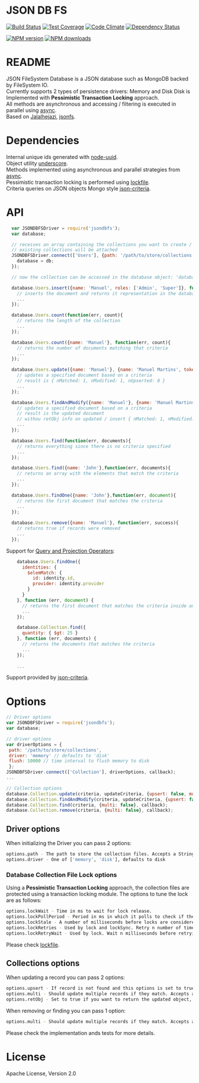 # JSON DB FS

[![Build Status](https://travis-ci.org/mcmartins/jsondbfs.svg)](https://travis-ci.org/mcmartins/jsondbfs)
[![Test Coverage](https://codeclimate.com/github/mcmartins/jsondbfs/badges/coverage.svg)](https://codeclimate.com/github/mcmartins/jsondbfs/coverage)
[![Code Climate](https://codeclimate.com/github/mcmartins/jsondbfs/badges/gpa.svg)](https://codeclimate.com/github/mcmartins/jsondbfs)
[![Dependency Status](https://gemnasium.com/mcmartins/jsondbfs.png)](https://gemnasium.com/mcmartins/jsondbfs)

[![NPM version](http://img.shields.io/npm/v/jsondbfs.svg?style=flat)](https://www.npmjs.com/package/jsondbfs)
[![NPM downloads](http://img.shields.io/npm/dm/jsondbfs.svg?style=flat)](https://www.npmjs.com/package/jsondbfs)

# README

JSON FileSystem Database is a JSON database such as MongoDB backed by FileSystem IO.<br/>
Currently supports 2 types of persistence drivers: Memory and Disk
Disk is Implemented with **Pessimistic Transaction Locking** approach.<br/>
All methods are asynchronous and accessing / filtering is executed in parallel using [async](https://github.com/caolan/async).<br/>
Based on [Jalalhejazi](https://github.com/Jalalhejazi), [jsonfs](https://github.com/Jalalhejazi/jsonfs).

# Dependencies

Internal unique ids generated with [node-uuid](https://github.com/broofa/node-uuid).<br/>
Object utility [underscore](https://github.com/jashkenas/underscore).<br/>
Methods implemented using asynchronous and parallel strategies from [async](https://github.com/caolan/async).<br/>
Pessimistic transaction locking is performed using [lockfile](https://github.com/npm/lockfile).<br/>
Criteria queries on JSON objects Mongo style [json-criteria](https://github.com/mirek/node-json-criteria).

# API

```javascript
  var JSONDBFSDriver = require('jsondbfs');
  var database;

  // receives an array containing the collections you want to create / use ['Users', 'Others']
  // existing collections will be attached
  JSONDBFSDriver.connect(['Users'], {path: '/path/to/store/collections', driver: 'memory'}, function(err, db){
    database = db;
  });

  // now the collection can be accessed in the database object: 'database['Users'].insert' or 'database.Users.insert'

  database.Users.insert({name: 'Manuel', roles: ['Admin', 'Super']}, function(err, document){
    // inserts the document and returns it representation in the database (including the internal id)
    ...
  });

  database.Users.count(function(err, count){
    // returns the length of the collection
    ...
  });

  database.Users.count({name: 'Manuel'}, function(err, count){
    // returns the number of documents matching that criteria
    ...
  });

  database.Users.update({name: 'Manuel'}, {name: 'Manuel Martins', token: 'xsf32S123ss'}, function(err, result){
    // updates a specified document based on a criteria
    // result is { nMatched: 1, nModified: 1, nUpserted: 0 }
    ...
  });

  database.Users.findAndModify({name: 'Manuel'}, {name: 'Manuel Martins', token: 'xsf32S123ss'}, {retObj: true}, function(err, result){
    // updates a specified document based on a criteria
    // result is the updated document
    // withou retObj info on updated / insert { nMatched: 1, nModified: 1, nUpserted: 0 } is returned
    ...
  });

  database.Users.find(function(err, documents){
    // returns everything since there is no criteria specified
    ...
  });

  database.Users.find({name: 'John'},function(err, documents){
    // returns an array with the elements that match the criteria
    ...
  });

  database.Users.findOne({name: 'John'},function(err, document){
    // returns the first document that matches the criteria
    ...
  });
  
  database.Users.remove({name: 'Manuel'}, function(err, success){
    // returns true if records were removed
    ...
  });
```

Support for [Query and Projection Operators](https://docs.mongodb.org/manual/reference/operator/query/):

```javascript
    database.Users.findOne({
      identities: {
        $elemMatch: {
          id: identity.id,
          provider: identity.provider
        }
      }
    }, function (err, document) {
      // returns the first document that matches the criteria inside an array of identities
      ...
    });

    database.Collection.find({
      quantity: { $gt: 25 }
    }, function (err, documents) {
      // returns the documents that matches the criteria
      ...
    });
    
    ...
```

Support provided by [json-criteria](https://github.com/mirek/node-json-criteria).

# Options

```javascript
// Driver options
var JSONDBFSDriver = require('jsondbfs');
var database;

// driver options
var driverOptions = {
 path: '/path/to/store/collections', 
 driver: 'memory' // defaults to 'disk'
 flush: 10000 // time interval to flush memory to disk
 };
JSONDBFSDriver.connect(['Collection'], driverOptions, callback);
...

// Collection options
database.Collection.update(criteria, updateCriteria, {upsert: false, multi: true, retObj: true}, callback);
database.Collection.findAndModify(criteria, updateCriteria, {upsert: false, multi: true, retObj: true}, callback);
database.Collection.find(criteria, {multi: false}, callback);
database.Collection.remove(criteria, {multi: false}, callback);
```

## Driver options

When initializing the Driver you can pass 2 options:

```bash
options.path - The path to store the collection files. Accepts a String. Defaults to '/tmp/'.
options.driver - One of ['memory', 'disk'], defaults to disk
```

### Database Collection File Lock options

Using a **Pessimistic Transaction Locking** approach, the collection files are protected using a transaction locking module.
The options to tune the lock are as follows:

```bash
options.lockWait - Time in ms to wait for lock release.
options.lockPollPeriod - Period in ms in which it polls to check if the lock has expired.
options.lockStale - A number of milliseconds before locks are considered to have expired.
options.lockRetries - Used by lock and lockSync. Retry n number of times before giving up.
options.lockRetryWait - Used by lock. Wait n milliseconds before retrying.
```

Please check [lockfile](https://github.com/npm/lockfile).

## Collections options

When updating a record you can pass 2 options:

```bash
options.upsert - If record is not found and this options is set to true, a new record will be created. Accepts a boolean 'true' or 'false'. Defaults to 'false'.<br/>
options.multi - Should update multiple records if they match. Accepts a boolean 'true' or 'false'. Defaults to 'true'.
options.retObj - Set to true if you want to return the updated object, otherwise a stats object is returned with info on updated records (as with MongoDB)
```

When removing or finding you can pass 1 option:

```bash
options.multi - Should update multiple records if they match. Accepts a boolean 'true' or 'false'. Defaults to 'true'.
```

Please check the implementation ands tests for more details.

# License

Apache License, Version 2.0
